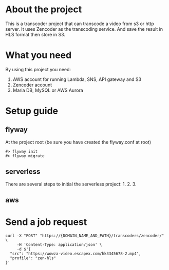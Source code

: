 # About the project
This is a transcoder project that can transcode a video from s3 or http server. It uses Zencoder as the transcoding service. And save the result in HLS format then store in S3.

# What you need
By using this project you need:
1. AWS account for running Lambda, SNS, API gateway and S3
2. Zencoder account
3. Maria DB, MySQL or AWS Aurora

# Setup guide
## flyway
At the project root (be sure you have created the flyway.conf at root)
```
#> flyway init
#> flyway migrate
```
## serverless
There are several steps to initial the serverless project:
1.
2.
3.
## aws


# Send a job request
```
curl -X "POST" "https://{DOMAIN_NAME_AND_PATH}/transcoders/zencoder/" \
     -H 'Content-Type: application/json' \
     -d $'{
  "src": "https://wowza-video.escapex.com/hk3345678-2.mp4",
  "profile": "zen-hls"
}'
```